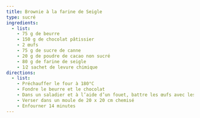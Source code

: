 ```yaml
---
title: Brownie à la farine de Seigle
type: sucré
ingredients:
  - list:
    - 75 g de beurre
    - 150 g de chocolat pâtissier
    - 2 œufs
    - 75 g de sucre de canne
    - 20 g de poudre de cacao non sucré
    - 80 g de farine de seigle
    - 1⁄2 sachet de levure chimique
directions:
  - list:
    - Préchauffer le four à 180°C
    - Fondre le beurre et le chocolat
    - Dans un saladier et à l’aide d’un fouet, battre les œufs avec les sucres. Ajouter le chocolat et le beurre fondu puis le cacao en poudre et le duo farine et levure chimique
    - Verser dans un moule de 20 x 20 cm chemisé
    - Enfourner 14 minutes
---
```

